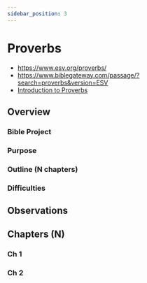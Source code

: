 ```yaml
---
sidebar_position: 3
---
```


# Proverbs

- https://www.esv.org/proverbs/
- https://www.biblegateway.com/passage/?search=proverbs&version=ESV
- [Introduction to Proverbs](https://www.esv.org/resources/esv-global-study-bible/introduction-to-proverbs/)

## Overview


### Bible Project

### Purpose

### Outline (N chapters)

### Difficulties

## Observations

## Chapters (N)

### Ch 1

### Ch 2
